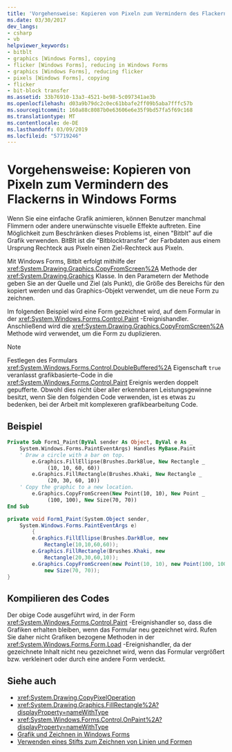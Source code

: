 ```yaml
---
title: 'Vorgehensweise: Kopieren von Pixeln zum Vermindern des Flackerns in Windows Forms'
ms.date: 03/30/2017
dev_langs:
- csharp
- vb
helpviewer_keywords:
- bitblt
- graphics [Windows Forms], copying
- flicker [Windows Forms], reducing in Windows Forms
- graphics [Windows Forms], reducing flicker
- pixels [Windows Forms], copying
- flicker
- bit-block transfer
ms.assetid: 33b76910-13a3-4521-be98-5c097341ae3b
ms.openlocfilehash: d03a9b79dc2c0ec61bbafe2ff09b5aba7fffc57b
ms.sourcegitcommit: 160a88c8087b0e63606e6e35f9bd57fa5f69c168
ms.translationtype: MT
ms.contentlocale: de-DE
ms.lasthandoff: 03/09/2019
ms.locfileid: "57719246"
---
```

# <a name="how-to-copy-pixels-for-reducing-flicker-in-windows-forms"></a>Vorgehensweise: Kopieren von Pixeln zum Vermindern des Flackerns in Windows Forms
Wenn Sie eine einfache Grafik animieren, können Benutzer manchmal Flimmern oder andere unerwünschte visuelle Effekte auftreten. Eine Möglichkeit zum Beschränken dieses Problems ist, einen "Bitblt" auf die Grafik verwenden. BitBlt ist die "Bitblocktransfer" der Farbdaten aus einem Ursprung Rechteck aus Pixeln einen Ziel-Rechteck aus Pixeln.  
  
 Mit Windows Forms, Bitblt erfolgt mithilfe der <xref:System.Drawing.Graphics.CopyFromScreen%2A> Methode der <xref:System.Drawing.Graphics> Klasse. In den Parametern der Methode geben Sie an der Quelle und Ziel (als Punkt), die Größe des Bereichs für den kopiert werden und das Graphics-Objekt verwendet, um die neue Form zu zeichnen.  
  
 Im folgenden Beispiel wird eine Form gezeichnet wird, auf dem Formular in der <xref:System.Windows.Forms.Control.Paint> -Ereignishandler. Anschließend wird die <xref:System.Drawing.Graphics.CopyFromScreen%2A> Methode wird verwendet, um die Form zu duplizieren.  
  
> [!NOTE]
>  Festlegen des Formulars <xref:System.Windows.Forms.Control.DoubleBuffered%2A> Eigenschaft `true` veranlasst grafikbasierte-Code in die <xref:System.Windows.Forms.Control.Paint> Ereignis werden doppelt gepufferte. Obwohl dies nicht über aller erkennbaren Leistungsgewinne besitzt, wenn Sie den folgenden Code verwenden, ist es etwas zu bedenken, bei der Arbeit mit komplexeren grafikbearbeitung Code.  
  
## <a name="example"></a>Beispiel  
  
```vb  
Private Sub Form1_Paint(ByVal sender As Object, ByVal e As _  
    System.Windows.Forms.PaintEventArgs) Handles MyBase.Paint  
    ' Draw a circle with a bar on top.  
        e.Graphics.FillEllipse(Brushes.DarkBlue, New Rectangle _  
             (10, 10, 60, 60))  
        e.Graphics.FillRectangle(Brushes.Khaki, New Rectangle _  
             (20, 30, 60, 10))  
    ' Copy the graphic to a new location.  
        e.Graphics.CopyFromScreen(New Point(10, 10), New Point _  
             (100, 100), New Size(70, 70))  
End Sub  
```  
  
```csharp  
private void Form1_Paint(System.Object sender,  
    System.Windows.Forms.PaintEventArgs e)  
        {  
        e.Graphics.FillEllipse(Brushes.DarkBlue, new  
            Rectangle(10,10,60,60));  
        e.Graphics.FillRectangle(Brushes.Khaki, new  
            Rectangle(20,30,60,10));  
        e.Graphics.CopyFromScreen(new Point(10, 10), new Point(100, 100),   
            new Size(70, 70));  
}  
```  
  
## <a name="compiling-the-code"></a>Kompilieren des Codes  
 Der obige Code ausgeführt wird, in der Form <xref:System.Windows.Forms.Control.Paint> -Ereignishandler so, dass die Grafiken erhalten bleiben, wenn das Formular neu gezeichnet wird. Rufen Sie daher nicht Grafiken bezogene Methoden in der <xref:System.Windows.Forms.Form.Load> -Ereignishandler, da der gezeichnete Inhalt nicht neu gezeichnet wird, wenn das Formular vergrößert bzw. verkleinert oder durch eine andere Form verdeckt.  
  
## <a name="see-also"></a>Siehe auch
- <xref:System.Drawing.CopyPixelOperation>
- <xref:System.Drawing.Graphics.FillRectangle%2A?displayProperty=nameWithType>
- <xref:System.Windows.Forms.Control.OnPaint%2A?displayProperty=nameWithType>
- [Grafik und Zeichnen in Windows Forms](graphics-and-drawing-in-windows-forms.md)
- [Verwenden eines Stifts zum Zeichnen von Linien und Formen](using-a-pen-to-draw-lines-and-shapes.md)

